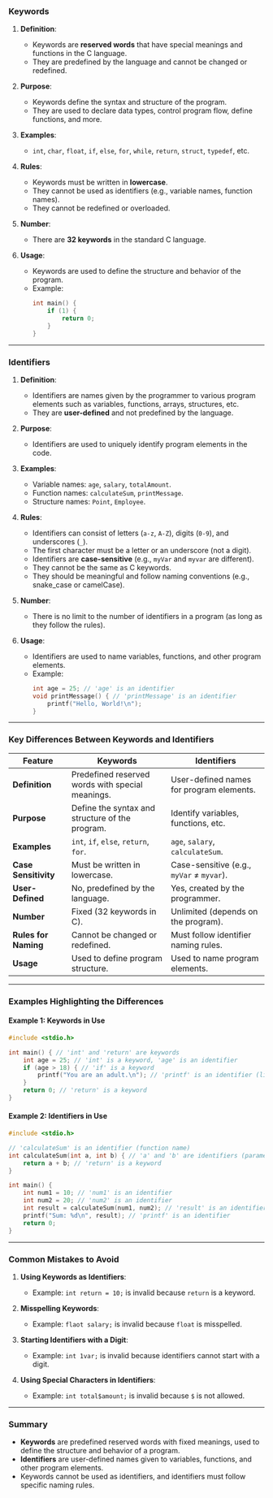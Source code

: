 ### **Keywords**
1. **Definition**:
   - Keywords are **reserved words** that have special meanings and functions in the C language.
   - They are predefined by the language and cannot be changed or redefined.

2. **Purpose**:
   - Keywords define the syntax and structure of the program.
   - They are used to declare data types, control program flow, define functions, and more.

3. **Examples**:
   - `int`, `char`, `float`, `if`, `else`, `for`, `while`, `return`, `struct`, `typedef`, etc.

4. **Rules**:
   - Keywords must be written in **lowercase**.
   - They cannot be used as identifiers (e.g., variable names, function names).
   - They cannot be redefined or overloaded.

5. **Number**:
   - There are **32 keywords** in the standard C language.

6. **Usage**:
   - Keywords are used to define the structure and behavior of the program.
   - Example:
     ```c
     int main() {
         if (1) {
             return 0;
         }
     }
     ```

---

### **Identifiers**
1. **Definition**:
   - Identifiers are names given by the programmer to various program elements such as variables, functions, arrays, structures, etc.
   - They are **user-defined** and not predefined by the language.

2. **Purpose**:
   - Identifiers are used to uniquely identify program elements in the code.

3. **Examples**:
   - Variable names: `age`, `salary`, `totalAmount`.
   - Function names: `calculateSum`, `printMessage`.
   - Structure names: `Point`, `Employee`.

4. **Rules**:
   - Identifiers can consist of letters (`a-z`, `A-Z`), digits (`0-9`), and underscores (`_`).
   - The first character must be a letter or an underscore (not a digit).
   - Identifiers are **case-sensitive** (e.g., `myVar` and `myvar` are different).
   - They cannot be the same as C keywords.
   - They should be meaningful and follow naming conventions (e.g., snake_case or camelCase).

5. **Number**:
   - There is no limit to the number of identifiers in a program (as long as they follow the rules).

6. **Usage**:
   - Identifiers are used to name variables, functions, and other program elements.
   - Example:
     ```c
     int age = 25; // 'age' is an identifier
     void printMessage() { // 'printMessage' is an identifier
         printf("Hello, World!\n");
     }
     ```

---

### **Key Differences Between Keywords and Identifiers**

| Feature                | **Keywords**                              | **Identifiers**                          |
|------------------------|-------------------------------------------|------------------------------------------|
| **Definition**          | Predefined reserved words with special meanings. | User-defined names for program elements. |
| **Purpose**             | Define the syntax and structure of the program. | Identify variables, functions, etc.     |
| **Examples**            | `int`, `if`, `else`, `return`, `for`.    | `age`, `salary`, `calculateSum`.         |
| **Case Sensitivity**    | Must be written in lowercase.             | Case-sensitive (e.g., `myVar` ≠ `myvar`).|
| **User-Defined**        | No, predefined by the language.           | Yes, created by the programmer.          |
| **Number**              | Fixed (32 keywords in C).                 | Unlimited (depends on the program).      |
| **Rules for Naming**    | Cannot be changed or redefined.           | Must follow identifier naming rules.     |
| **Usage**               | Used to define program structure.         | Used to name program elements.           |

---

### **Examples Highlighting the Differences**

#### Example 1: Keywords in Use
```c
#include <stdio.h>

int main() { // 'int' and 'return' are keywords
    int age = 25; // 'int' is a keyword, 'age' is an identifier
    if (age > 18) { // 'if' is a keyword
        printf("You are an adult.\n"); // 'printf' is an identifier (library function)
    }
    return 0; // 'return' is a keyword
}
```

#### Example 2: Identifiers in Use
```c
#include <stdio.h>

// 'calculateSum' is an identifier (function name)
int calculateSum(int a, int b) { // 'a' and 'b' are identifiers (parameters)
    return a + b; // 'return' is a keyword
}

int main() {
    int num1 = 10; // 'num1' is an identifier
    int num2 = 20; // 'num2' is an identifier
    int result = calculateSum(num1, num2); // 'result' is an identifier
    printf("Sum: %d\n", result); // 'printf' is an identifier
    return 0;
}
```

---

### **Common Mistakes to Avoid**
1. **Using Keywords as Identifiers**:
   - Example: `int return = 10;` is invalid because `return` is a keyword.

2. **Misspelling Keywords**:
   - Example: `flaot salary;` is invalid because `float` is misspelled.

3. **Starting Identifiers with a Digit**:
   - Example: `int 1var;` is invalid because identifiers cannot start with a digit.

4. **Using Special Characters in Identifiers**:
   - Example: `int total$amount;` is invalid because `$` is not allowed.

---

### **Summary**
- **Keywords** are predefined reserved words with fixed meanings, used to define the structure and behavior of a program.
- **Identifiers** are user-defined names given to variables, functions, and other program elements.
- Keywords cannot be used as identifiers, and identifiers must follow specific naming rules.

